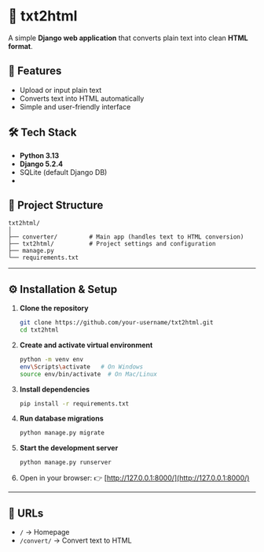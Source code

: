 # 📄 txt2html

A simple **Django web application** that converts plain text into clean **HTML format**.

## 🚀 Features

* Upload or input plain text
* Converts text into HTML automatically
* Simple and user-friendly interface

## 🛠️ Tech Stack

* **Python 3.13**
* **Django 5.2.4**
* SQLite (default Django DB)
* 
## 📂 Project Structure

```
txt2html/
│
├── converter/         # Main app (handles text to HTML conversion)
├── txt2html/          # Project settings and configuration
├── manage.py
└── requirements.txt
```

---

## ⚙️ Installation & Setup

1. **Clone the repository**

   ```bash
   git clone https://github.com/your-username/txt2html.git
   cd txt2html
   ```

2. **Create and activate virtual environment**

   ```bash
   python -m venv env
   env\Scripts\activate   # On Windows
   source env/bin/activate  # On Mac/Linux
   ```

3. **Install dependencies**

   ```bash
   pip install -r requirements.txt
   ```

4. **Run database migrations**

   ```bash
   python manage.py migrate
   ```

5. **Start the development server**

   ```bash
   python manage.py runserver
   ```

6. Open in your browser:
   👉 [http://127.0.0.1:8000/](http://127.0.0.1:8000/)

---

## 📌 URLs

* `/` → Homepage
* `/convert/` → Convert text to HTML


